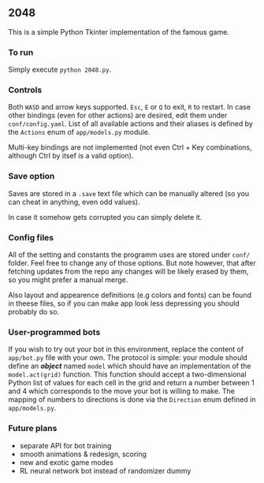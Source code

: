 2048
------------

This is a simple Python Tkinter implementation of the famous game.


### To run

Simply execute `python 2048.py`.


### Controls

Both `WASD` and arrow keys supported. `Esc`,  `E` or `Q` to exit, `R` to restart.
In case other bindings (even for other actions) are desired, edit them under `conf/config.yaml`. List of all available actions and their aliases is defined by the `Actions` enum of `app/models.py` module.

Multi-key bindings are not implemented (not even Ctrl + Key combinations, although Ctrl by itsef is a valid option).

### Save option

Saves are stored in a ```.save``` text file which can be manually altered (so you can cheat in anything, even odd values).

In case it somehow gets corrupted you can simply delete it.

### Config files

All of the setting and constants the programm uses are stored under `conf/` folder. Feel free to change any of those options. But note however, that after fetching updates from the repo any changes will be likely erased by them, so you might prefer a manual merge.

Also layout and appearence definitions (e.g colors and fonts) can be found in theese files, so if you can make app look less depressing you should probably do so.

### User-programmed bots

If you wish to try out your bot in this environment, replace the content of `app/bot.py` file with your own. The protocol is simple: your module should define an ___object___ named `model` which should have an implementation of the `model.act(grid)` function. This function should accept a two-dimensional Python list of values for each cell in the grid and return a number between 1 and 4 which corresponds to the move your bot is willing to make. The mapping of numbers to directions is done via the `Direction` enum defined in `app/models.py`.

### Future plans

- separate API for bot training
- smooth animations & redesign, scoring
- new and exotic game modes
- RL neural network bot instead of randomizer dummy
